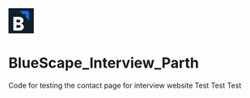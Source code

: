 <img src="images/logo.png" width="50">

# BlueScape_Interview_Parth

Code for testing the contact page for interview website
Test Test Test